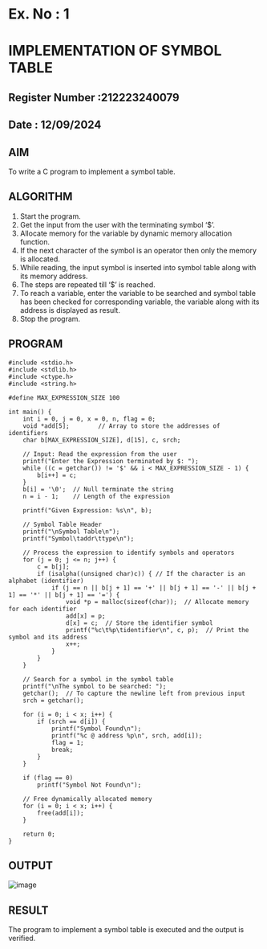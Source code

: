 # Ex. No : 1	
# IMPLEMENTATION OF SYMBOL TABLE 
## Register Number :212223240079
## Date : 12/09/2024

## AIM   
To write a C program to implement a symbol table.

## ALGORITHM
1.	Start the program.
2.	Get the input from the user with the terminating symbol ‘$’.
3.	Allocate memory for the variable by dynamic memory allocation function.
4.	If the next character of the symbol is an operator then only the memory is allocated.
5.	While reading, the input symbol is inserted into symbol table along with its memory address.
6.	The steps are repeated till ‘$’ is reached.
7.	To reach a variable, enter the variable to be searched and symbol table has been checked for corresponding variable, the variable along with its address is displayed as result.
8.	Stop the program. 

## PROGRAM
```
#include <stdio.h>
#include <stdlib.h>
#include <ctype.h>
#include <string.h>

#define MAX_EXPRESSION_SIZE 100

int main() {
    int i = 0, j = 0, x = 0, n, flag = 0;
    void *add[5];        // Array to store the addresses of identifiers
    char b[MAX_EXPRESSION_SIZE], d[15], c, srch;

    // Input: Read the expression from the user
    printf("Enter the Expression terminated by $: ");
    while ((c = getchar()) != '$' && i < MAX_EXPRESSION_SIZE - 1) {
        b[i++] = c;
    }
    b[i] = '\0';  // Null terminate the string
    n = i - 1;    // Length of the expression

    printf("Given Expression: %s\n", b);

    // Symbol Table Header
    printf("\nSymbol Table\n");
    printf("Symbol\taddr\ttype\n");

    // Process the expression to identify symbols and operators
    for (j = 0; j <= n; j++) {
        c = b[j];
        if (isalpha((unsigned char)c)) { // If the character is an alphabet (identifier)
            if (j == n || b[j + 1] == '+' || b[j + 1] == '-' || b[j + 1] == '*' || b[j + 1] == '=') {
                void *p = malloc(sizeof(char));  // Allocate memory for each identifier
                add[x] = p;
                d[x] = c;  // Store the identifier symbol
                printf("%c\t%p\tidentifier\n", c, p);  // Print the symbol and its address
                x++;
            }
        }
    }

    // Search for a symbol in the symbol table
    printf("\nThe symbol to be searched: ");
    getchar();  // To capture the newline left from previous input
    srch = getchar();

    for (i = 0; i < x; i++) {
        if (srch == d[i]) {
            printf("Symbol Found\n");
            printf("%c @ address %p\n", srch, add[i]);
            flag = 1;
            break;
        }
    }

    if (flag == 0)
        printf("Symbol Not Found\n");

    // Free dynamically allocated memory
    for (i = 0; i < x; i++) {
        free(add[i]);
    }

    return 0;
}
```


## OUTPUT 
![image](https://github.com/user-attachments/assets/a617f1b9-e351-449f-8f3a-a8c6419a40f0)


## RESULT
The program to implement a symbol table is executed and the output is verified.


